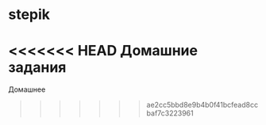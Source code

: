 # stepik
<<<<<<< HEAD
Домашние задания
=======
Домашнее 
>>>>>>> ae2cc5bbd8e9b4b0f41bcfead8ccbaf7c3223961
